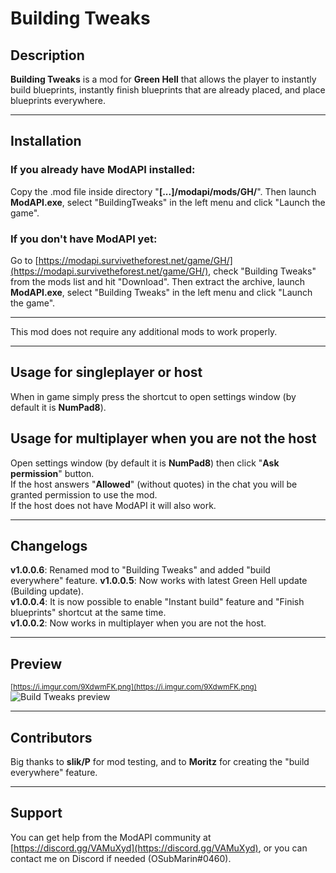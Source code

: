 # Building Tweaks

## Description
__Building Tweaks__ is a mod for __Green Hell__ that allows the player to instantly build blueprints, instantly finish blueprints that are already placed, and place blueprints everywhere.

----

## Installation
### If you already have ModAPI installed:
Copy the .mod file inside directory "__[...]/modapi/mods/GH/__". Then launch __ModAPI.exe__, select "BuildingTweaks" in the left menu and click "Launch the game".

### If you don't have ModAPI yet:
Go to [https://modapi.survivetheforest.net/game/GH/](https://modapi.survivetheforest.net/game/GH/), check "Building Tweaks" from the mods list and hit "Download". Then extract the archive, launch __ModAPI.exe__, select "Building Tweaks" in the left menu and click "Launch the game".

----

This mod does not require any additional mods to work properly.

----

## Usage for singleplayer or host
When in game simply press the shortcut to open settings window (by default it is __NumPad8__).

## Usage for multiplayer when you are not the host
Open settings window (by default it is __NumPad8__) then click "__Ask permission__" button.<br>
If the host answers "__Allowed__" (without quotes) in the chat you will be granted permission to use the mod.<br>
If the host does not have ModAPI it will also work.

----

## Changelogs
__v1.0.0.6__: Renamed mod to "Building Tweaks" and added "build everywhere" feature.
__v1.0.0.5__: Now works with latest Green Hell update (Building update).<br>
__v1.0.0.4__: It is now possible to enable "Instant build" feature and "Finish blueprints" shortcut at the same time.<br>
__v1.0.0.2__: Now works in multiplayer when you are not the host.


----

## Preview
<sub>[https://i.imgur.com/9XdwmFK.png](https://i.imgur.com/9XdwmFK.png)</sub>
![Build Tweaks preview](https://i.imgur.com/9XdwmFK.png)

----

## Contributors
Big thanks to **slik/P** for mod testing, and to **Moritz** for creating the "build everywhere" feature.

----

## Support
You can get help from the ModAPI community at [https://discord.gg/VAMuXyd](https://discord.gg/VAMuXyd), or you can contact me on Discord if needed (OSubMarin#0460).

